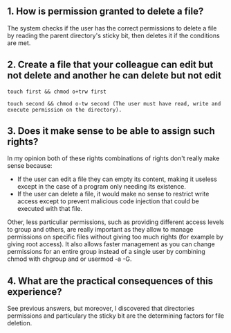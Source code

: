 ## 1. How is permission granted to delete a file?

The system checks if the user has the correct permissions to delete a file by reading the parent directory's sticky bit, then deletes it if the conditions are met.

## 2. Create a file that your colleague can edit but not delete and another he can delete but not edit

```
touch first && chmod o+trw first
```

```
touch second && chmod o-tw second (The user must have read, write and execute permission on the directory).
```

## 3. Does it make sense to be able to assign such rights?

In my opinion both of these rights combinations of rights don't really make sense because:

- If the user can edit a file they can empty its content, making it useless except in the case of a program only needing its existence.
- If the user can delete a file, it would make no sense to restrict write access except to prevent malicious code injection that could be executed with that file.

Other, less particuliar permissions, such as providing different access levels to group and others, are really important as they allow to manage permissions on specific files without giving too much rights (for example by giving root access). It also allows faster management as you can change permissions for an entire group instead of a single user by combining chmod with chgroup and or usermod -a -G.

## 4. What are the practical consequences of this experience?

See previous answers, but moreover, I discovered that directories permissions and particulary the sticky bit are the determining factors for file deletion.
